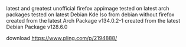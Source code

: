latest and greatest unofficial firefox appimage
tested on latest arch packages
tested on latest Debian Kde Iso from debian without firefox
created from the latest Arch Package v134.0.2-1
created from the latest Debian Package v128.6.0

download
https://www.pling.com/p/2194888/
